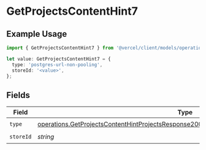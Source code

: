 # GetProjectsContentHint7

## Example Usage

```typescript
import { GetProjectsContentHint7 } from '@vercel/client/models/operations';

let value: GetProjectsContentHint7 = {
  type: 'postgres-url-non-pooling',
  storeId: '<value>',
};
```

## Fields

| Field     | Type                                                                                                                                                                                                       | Required           | Description |
| --------- | ---------------------------------------------------------------------------------------------------------------------------------------------------------------------------------------------------------- | ------------------ | ----------- |
| `type`    | [operations.GetProjectsContentHintProjectsResponse200ApplicationJSONResponseBodyProjectsType](../../models/operations/getprojectscontenthintprojectsresponse200applicationjsonresponsebodyprojectstype.md) | :heavy_check_mark: | N/A         |
| `storeId` | _string_                                                                                                                                                                                                   | :heavy_check_mark: | N/A         |
